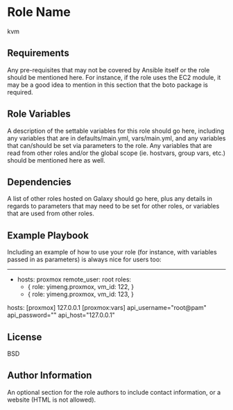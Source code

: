 Role Name
=========

kvm

Requirements
------------

Any pre-requisites that may not be covered by Ansible itself or the role should be mentioned here. For instance, if the role uses the EC2 module, it may be a good idea to mention in this section that the boto package is required.

Role Variables
--------------

A description of the settable variables for this role should go here, including any variables that are in defaults/main.yml, vars/main.yml, and any variables that can/should be set via parameters to the role. Any variables that are read from other roles and/or the global scope (ie. hostvars, group vars, etc.) should be mentioned here as well.

Dependencies
------------

A list of other roles hosted on Galaxy should go here, plus any details in regards to parameters that may need to be set for other roles, or variables that are used from other roles.

Example Playbook
----------------

Including an example of how to use your role (for instance, with variables passed in as parameters) is always nice for users too:

---
- hosts: proxmox
  remote_user: root
  roles:
  - {
      role: yimeng.proxmox,
      vm_id: 122,
    }
  - {
      role: yimeng.proxmox,
      vm_id: 123,
   }

hosts:
[proxmox]
127.0.0.1
[proxmox:vars]
api_username="root@pam"
api_password=""
api_host="127.0.0.1"

License
-------

BSD

Author Information
------------------

An optional section for the role authors to include contact information, or a website (HTML is not allowed).
